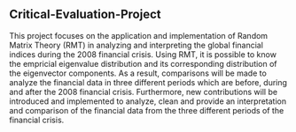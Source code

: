 ## Critical-Evaluation-Project
This project focuses on the application and implementation of Random Matrix Theory (RMT) in analyzing and interpreting
the global financial indices during the 2008 financial crisis. Using RMT, it is possible to know the empricial eigenvalue
distribution and its corresponding distribution of the eigenvector components. As a result, comparisons will be made to analyze
the financial data in three different periods which are before, during and after the 2008 financial crisis. Furthermore, new
contributions will be introduced and implemented to analyze, clean and provide an interpretation and comparison of the
financial data from the three different periods of the financial crisis.
